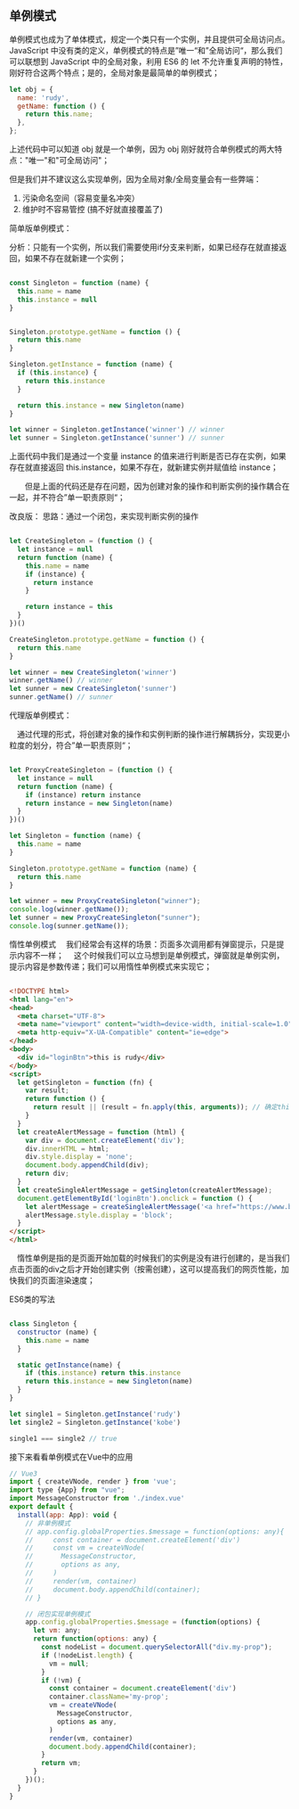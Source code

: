 ## 单例模式

单例模式也成为了单体模式，规定一个类只有一个实例，并且提供可全局访问点。
JavaScript 中没有类的定义，单例模式的特点是”唯一“和”全局访问“，那么我们可以联想到 JavaScript 中的全局对象，利用 ES6 的 let 不允许重复声明的特性，刚好符合这两个特点；是的，全局对象是最简单的单例模式；

```javascript
let obj = {
  name: 'rudy',
  getName: function () {
    return this.name;
  },
};
```

上述代码中可以知道 obj 就是一个单例，因为 obj 刚好就符合单例模式的两大特点："唯一"和"可全局访问"；

但是我们并不建议这么实现单例，因为全局对象/全局变量会有一些弊端：

1. 污染命名空间（容易变量名冲突）
2. 维护时不容易管控 (搞不好就直接覆盖了)

简单版单例模式：

分析：只能有一个实例，所以我们需要使用if分支来判断，如果已经存在就直接返回，如果不存在就新建一个实例；

```javascript

const Singleton = function (name) {
  this.name = name
  this.instance = null
}


Singleton.prototype.getName = function () {
  return this.name
}

Singleton.getInstance = function (name) {
  if (this.instance) {
    return this.instance
  }

  return this.instance = new Singleton(name)
}

let winner = Singleton.getInstance('winner') // winner
let sunner = Singleton.getInstance('sunner') // sunner

````

上面代码中我们是通过一个变量 instance 的值来进行判断是否已存在实例，如果存在就直接返回 this.instance，如果不存在，就新建实例并赋值给 instance；

　　但是上面的代码还是存在问题，因为创建对象的操作和判断实例的操作耦合在一起，并不符合”单一职责原则“；

改良版：
思路：通过一个闭包，来实现判断实例的操作

```javascript

let CreateSingleton = (function () {
  let instance = null
  return function (name) {
    this.name = name
    if (instance) {
      return instance
    }

    return instance = this
  }
})()

CreateSingleton.prototype.getName = function () {
  return this.name
}

let winner = new CreateSingleton('winner')
winner.getName() // winner
let sunner = new CreateSingleton('sunner')
sunner.getName() // sunner

```

代理版单例模式：

　通过代理的形式，将创建对象的操作和实例判断的操作进行解耦拆分，实现更小粒度的划分，符合”单一职责原则“；


```javascript

let ProxyCreateSingleton = (function () {
  let instance = null
  return function (name) {
    if (instance) return instance
    return instance = new Singleton(name)
  }
})()

let Singleton = function (name) {
  this.name = name
}

Singleton.prototype.getName = function (name) {
  return this.name
}

let winner = new ProxyCreateSingleton("winner");
console.log(winner.getName());
let sunner = new ProxyCreateSingleton("sunner");
console.log(sunner.getName());

```

 惰性单例模式
　我们经常会有这样的场景：页面多次调用都有弹窗提示，只是提示内容不一样；
　这个时候我们可以立马想到是单例模式，弹窗就是单例实例，提示内容是参数传递；我们可以用惰性单例模式来实现它；

```html

<!DOCTYPE html>
<html lang="en">
<head>
  <meta charset="UTF-8">
  <meta name="viewport" content="width=device-width, initial-scale=1.0">
  <meta http-equiv="X-UA-Compatible" content="ie=edge">
</head>
<body>
  <div id="loginBtn">this is rudy</div>
</body>
<script>
  let getSingleton = function (fn) {
    var result;
    return function () {
      return result || (result = fn.apply(this, arguments)); // 确定this上下文并传递参数
    }
  }
  let createAlertMessage = function (html) {
    var div = document.createElement('div');
    div.innerHTML = html;
    div.style.display = 'none';
    document.body.appendChild(div);
    return div;
  }
  let createSingleAlertMessage = getSingleton(createAlertMessage);
  document.getElementById('loginBtn').onclick = function () {
    let alertMessage = createSingleAlertMessage('<a href="https://www.baidu.com/" style="text-decoration:none;" target="_blank">baidu.com</a>');
    alertMessage.style.display = 'block';
  }
</script>
</html>

```

　惰性单例是指的是页面开始加载的时候我们的实例是没有进行创建的，是当我们点击页面的div之后才开始创建实例（按需创建），这可以提高我们的网页性能，加快我们的页面渲染速度；


ES6类的写法

```javascript

class Singleton {
  constructor (name) {
    this.name = name
  }

  static getInstance(name) {
    if (this.instance) return this.instance
    return this.instance = new Singleton(name)
  }
}

let single1 = Singleton.getInstance('rudy')
let single2 = Singleton.getInstance('kobe')

single1 === single2 // true

```

接下来看看单例模式在Vue中的应用

```javascript
// Vue3
import { createVNode, render } from 'vue';
import type {App} from "vue";
import MessageConstructor from './index.vue'
export default {
  install(app: App): void {
    // 非单例模式
    // app.config.globalProperties.$message = function(options: any){
    //     const container = document.createElement('div')
    //     const vm = createVNode(
    //       MessageConstructor,
    //       options as any,
    //     )
    //     render(vm, container)
    //     document.body.appendChild(container);
    // }

    // 闭包实现单例模式
    app.config.globalProperties.$message = (function(options) {
      let vm: any;
      return function(options: any) {
        const nodeList = document.querySelectorAll("div.my-prop");
        if (!nodeList.length) {
          vm = null;
        }
        if (!vm) {
          const container = document.createElement('div')
          container.className='my-prop';
          vm = createVNode(
            MessageConstructor,
            options as any,
          )
          render(vm, container)
          document.body.appendChild(container);
        }
        return vm;
      }
    })();
  }
}



```